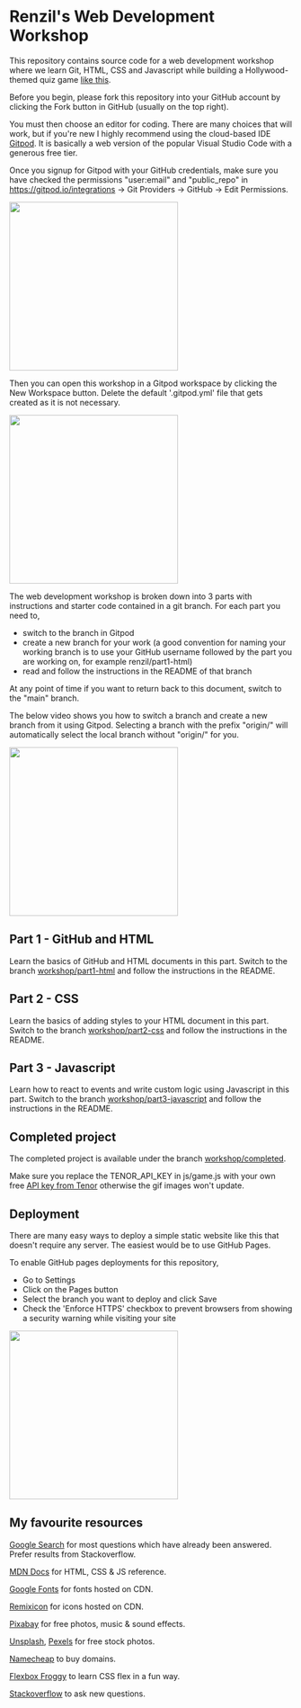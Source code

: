 # Renzil's Web Development Workshop

This repository contains source code for a web development workshop where we learn Git, HTML, CSS and Javascript while building a Hollywood-themed quiz game [like this](https://hollywood-quiz.renzil.com).

Before you begin, please fork this repository into your GitHub account by clicking the Fork button in GitHub (usually on the top right).

You must then choose an editor for coding. There are many choices that will work, but if you're new I highly recommend using the cloud-based IDE [Gitpod](https://gitpod.io). It is basically a web version of the popular Visual Studio Code with a generous free tier.

Once you signup for Gitpod with your GitHub credentials, make sure you have checked the permissions "user:email" and "public_repo" in https://gitpod.io/integrations -> Git Providers -> GitHub -> Edit Permissions.

<a href="https://www.loom.com/share/1249c77745654b0ba46e83cfb8481eff">
  <img style="width:300px;max-width:300px;" src="https://cdn.loom.com/sessions/thumbnails/1249c77745654b0ba46e83cfb8481eff-with-play.gif">
</a>

Then you can open this workshop in a Gitpod workspace by clicking the New Workspace button. Delete the default '.gitpod.yml' file that gets created as it is not necessary.

<a href="https://www.loom.com/share/42a3c3b2e66146bba8fd3499cc440cf5">
  <img style="width:300px;max-width:300px;" src="https://cdn.loom.com/sessions/thumbnails/42a3c3b2e66146bba8fd3499cc440cf5-with-play.gif">
</a>

The web development workshop is broken down into 3 parts with instructions and starter code contained in a git branch. For each part you need to,
- switch to the branch in Gitpod
- create a new branch for your work (a good convention for naming your working branch is to use your GitHub username followed by the part you are working on, for example renzil/part1-html)
- read and follow the instructions in the README of that branch

At any point of time if you want to return back to this document, switch to the "main" branch.

The below video shows you how to switch a branch and create a new branch from it using Gitpod. Selecting a branch with the prefix "origin/" will automatically select the local branch without "origin/" for you.

<a href="https://www.loom.com/share/19b7d5dbe9ff423ab5d8a3362ddd20af">
  <img style="width:300px;max-width:300px;" src="https://cdn.loom.com/sessions/thumbnails/19b7d5dbe9ff423ab5d8a3362ddd20af-with-play.gif">
</a>

## Part 1 - GitHub and HTML
Learn the basics of GitHub and HTML documents in this part. Switch to the branch [workshop/part1-html](https://github.com/renzil/webdev-workshop/tree/workshop/part1-html) and follow the instructions in the README.

## Part 2 - CSS
Learn the basics of adding styles to your HTML document in this part. Switch to the branch [workshop/part2-css](https://github.com/renzil/webdev-workshop/tree/workshop/part2-css) and follow the instructions in the README.

## Part 3 - Javascript
Learn how to react to events and write custom logic using Javascript in this part. Switch to the branch [workshop/part3-javascript](https://github.com/renzil/webdev-workshop/tree/workshop/part3-javascript) and follow the instructions in the README.

## Completed project
The completed project is available under the branch [workshop/completed](https://github.com/renzil/webdev-workshop/tree/workshop/completed).

Make sure you replace the TENOR_API_KEY in js/game.js with your own free [API key from Tenor](https://tenor.com/developer/keyregistration) otherwise the gif images won't update.

## Deployment

There are many easy ways to deploy a simple static website like this that doesn't require any server. The easiest would be to use GitHub Pages.

To enable GitHub pages deployments for this repository,
- Go to Settings
- Click on the Pages button
- Select the branch you want to deploy and click Save
- Check the 'Enforce HTTPS' checkbox to prevent browsers from showing a security warning while visiting your site
<a href="https://www.loom.com/share/f0bd94777a6c4171860f975054379c4f">
  <img style="width: 300px; max-width:300px;" src="https://cdn.loom.com/sessions/thumbnails/f0bd94777a6c4171860f975054379c4f-with-play.gif">
</a>

## My favourite resources

[Google Search](https://google.com) for most questions which have already been answered. Prefer results from Stackoverflow.

[MDN Docs](https://developer.mozilla.org/en-US/) for HTML, CSS & JS reference.

[Google Fonts](https://fonts.google.com) for fonts hosted on CDN.

[Remixicon](https://remixicon.com/) for icons hosted on CDN.

[Pixabay](https://pixabay.com/) for free photos, music & sound effects.

[Unsplash](https://unsplash.com), [Pexels](https://pexels.com) for free stock photos.

[Namecheap](https://namecheap.com) to buy domains.

[Flexbox Froggy](https://flexboxfroggy.com/) to learn CSS flex in a fun way.

[Stackoverflow](https://stackoverflow.com) to ask new questions.

